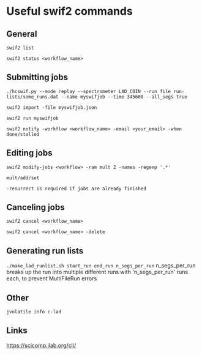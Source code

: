 # Useful swif2 commands

## General
`swif2 list`

`swif2 status <workflow_name>`

## Submitting jobs
`./hcswif.py --mode replay --spectrometer LAD_COIN --run file run-lists/some_runs.dat --name myswifjob --time 345600 --all_segs true`

`swif2 import -file myswifjob.json`

`swif2 run myswifjob`

`swif2 notify -workflow <workflow_name> -email <your_email> -when done/stalled`

## Editing jobs
`swif2 modify-jobs <workflow> -ram mult 2 -names -regexp '.*'`

`mult/add/set`

`-resurrect is required if jobs are already finished`

## Canceling jobs
`swif2 cancel <workflow_name>`

`swif2 cancel <workflow_name> -delete`

## Generating run lists
`./make_lad_runlist.sh start_run end_run n_segs_per_run`
n_segs_per_run breaks up the run into multiple different runs with 'n_segs_per_run' runs each, to prevent MultiFileRun errors

## Other
`jvolatile info c-lad`

## Links
https://scicomp.jlab.org/cli/
